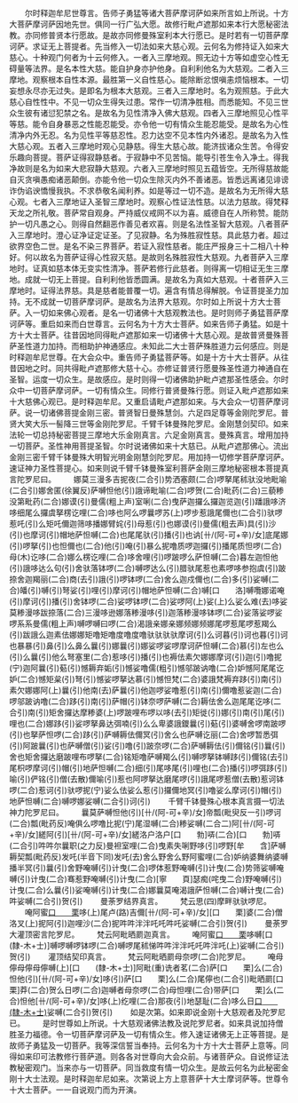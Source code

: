 <!-- { "loadSidebar": true } -->
　　尔时释迦牟尼世尊言。告师子勇猛等诸大菩萨摩诃萨如来所言如上所说。十方大菩萨摩诃萨因地先世。俱同一行广弘大愿。故修行毗卢遮那如来本行大愿秘密法教。亦同修普贤本行愿故。是故亦同修曼殊室利本大行愿已。是时若有一切菩萨摩诃萨。求证无上菩提者。先当修入一切法如来大慈心观。云何名为修持证入如来大慈心。十种观门何者为十云何修入。一者入三摩地观。照无边十方等如虚空心性无碍量等法界。是名本性大慈。能自护身亦护他身。自利利他名为大慈观。二者入三摩地。观察根本自性本源。最胜第一义自性慈心。能除断忿恨嗔恚烦恼根本。一切妄想永尽亦无过失。是即名为根本大慈观。三者入三摩地时。名为观照慈。于此大慈心自性性中。不见一切众生得失过患。常作一切清净胜相。而悉能知。不见三世众生彼有诸愆犯禁之名。是故名为见性清净入佛大慈观。四者入三摩地照见心性平等慈。能令自身暴恶之性能忍能受。亦令他一切有情众生能忍能受。是故名为心性清净内外无忍。名为见性平等慈忍性。忍力达空不见本性内外诸忍。是故名为入性大慈心观。五者入三摩地时观心见静慈。得生大慈心故。能济拔诸众生苦。令得安乐趣向菩提。菩萨证得寂静慈者。于寂静中不见苦恼。能导引苍生令入净土。得我净故则是名为如来大悲寂静大慈观。六者入三摩地时照见五蕴皆空。无所得慈故能自灭贪嗔愚痴诸恶颠倒。亦能令他一切众生除灭内外不善诸恶。皆悉远离诸见诽谤诈伪谄谀憍慢我执。不求恭敬名闻利养。如是等过一切不造。是故名为无所得大慈心观。七者入三摩地证入圣智三摩地时。观察心性证法性慈。以法力慈故。得梵释天龙之所礼敬。菩萨常自观身。严持威仪戒网不以为喜。威德自在人所称赞。能防护一切凡愚之心。则得自然翻恶作善见者欢喜。则是名法性圣智大慈观。八者菩萨入三摩地时。澄心证净证定证圣。了见寂静。名为殊胜寂性慈。具此慈力者。超过欲界空色二世。是名不染三界菩萨。若证入寂性慈者。能庄严报身三十二相八十种好。何以故名为菩萨证得心性寂灭慈。是故则名殊胜寂性大慈观。九者菩萨入三摩地时。证真如慈本体无变实性清净。菩萨若修行此慈者。则得离一切相证无生三摩地。成就一切无上菩提。自利利他皆悉圆满。是故名为真如大慈观。十者菩萨入三摩地时。证得法界慈。具是慈者能普覆一切。遍含有情总得解脱。令证菩提圣力加持。无不成就一切菩萨摩诃萨。是故名为法界大慈观。尔时如上所说十方大士菩萨。入一切如来佛心观者。是名一切诸佛十大慈观教法也。是时则师子勇猛菩萨摩诃萨等。重启如来而白世尊言。云何名为十方大士菩萨。如来告师子勇猛。如是十方十大士菩萨。往昔因地同得毗卢遮那如来一切诸佛十大慈心观。是故普贤曼殊菩萨圣性道力加持。而相助护神通感应。未知此二大士菩萨殊胜道力云何感应。则是时释迦牟尼世尊。在大会众中。重告师子勇猛菩萨等。如是十方十大士菩萨。从往昔因地之时。同共得毗卢遮那修大慈十心。亦修证普贤行愿曼殊圣性道力神通自在圣智。运度一切众生。是故感应。是时则得一切诸佛助护毗卢遮那圣性感会。尔时众中一切菩萨摩诃萨。一切有情众生。同修行普贤曼殊行愿。则证入毗卢遮那如来十大慈佛心观已。是时释迦牟尼。又重启请毗卢遮那如来。与大会众一切菩萨摩诃萨。说一切诸佛菩提金刚三密。普贤智日曼殊慧剑。六足四足尊等金刚陀罗尼。普贤大笑大乐一髻降三世等金刚陀罗尼。千臂千钵曼殊陀罗尼。金刚慧剑契印。如来法轮一切总持秘密菩提三摩地大乐金刚真言。六足金刚真言。曼殊真言。增用加持一切菩萨。圣性神用菩提圣智。尔时说诸佛如来十大慈已。从毗卢遮那佛心。流出金刚三密千臂千钵曼殊大明智光明金刚慧剑陀罗尼。用加持一切修学菩萨摩诃萨。速证神力圣性菩提心。如来则说千臂千钵曼殊室利菩萨金刚三摩地秘密根本菩提真言陀罗尼曰。
　　娜莫三漫多吉抳夜(二合引)势洒塞颇(二合)啰拏尾秫驮没地毗喻(二合引)娜舍匿(徐翼反)萨嚩怛他(引)誐谛毗喻(二合)啰贺(二合)毗药(二合)三藐糁没第毗药(二合)娜谟(引)曼儒(粗上声)室唎(二合)曳萨迦攞么攞迦览迦(引)蹯誐哆济哆细尾么攞虞拏楞讫哩(二合)哆也阿么啰曩啰苏(上)啰步惹誐尾儞也(二合引)驮啰惹吒(引)么矩吒儞迦筛哆播娜臂姹(引)母惹(引)也娜谟(引)曼儒(粗去声)具(引)沙(引)也摩诃(引)帽地萨怛嚩(二合)也尾尾驮(引)播(引)也讷[卄/(阿-可+辛)/女]底尾娜(引)啰拏(引)也怛儞也(二合)他(引)唵(引)暴么抳噜质啰迦攞(引)播尾质怛啰(二合)母(木)讫哆(二合)娜么楞讫哩(二合)哆舍哩(引)啰跛啰么萨怛嚩(二合)暮左迦怛他(引)誐哆达么句(引)舍驮落钵啰(二合)嚩啰达么(引)腊驮尾惹也素啰哆参抱虞(引)跛捺舍迦羯丽(二合)商(去引)誐(引)啰钵啰(二合)舍么迦戍儞也(二合)多(引)娑嚩(二合)皤(引)嚩(引)弩娑(引)哩(引)摩诃(引)帽地萨怛嚩(二合)嚩[口　　洛]嚩囕娜诺唵(引)摩诃(引)播(引)舍钵啰(二合)娑啰钵啰(二合)娑啰阿(上)娑(上)么娑么难(去)哆娑莫糁漫哆跋捺落(二合)三漫哆逊娜落糁漫哆(引)迦落糁漫哆钵啰(二合)娑落娑啰娑啰系系曼儒(粗上声)嚩啰嚩曰啰(二合)渴誐亲娜亲娜频娜频娜尾啰惹尾啰惹羯么(引)跋誐么迦素佉娜娜矩噜矩噜度噜度噜驮驮驮驮摩诃(引)么诃暮(引)诃也暮(引)诃也暴暴(引)鼻(引)么鼻么曩(引)娜曩(引)娜娑啰娑啰摩诃萨怛嚩(二合)慕(引)左也么(引)么曩(引)他么弩塞里(二合)惹哆(引)播(引)也褥佉素欠娜娜摩诃(引)迦(引)噜抳(宁)迦阿曩(引)葂(引)憾耨弃姤(引)憾娑噜儒(粗引)憾邬跛讷噜(二合)妒憾阿尾尾讫妒(二合)憾矩枲(引)弩(引)憾娑啰拏达慕(引)憾怛梵(二合)婆誐梵褥弃跢(引)南(引)素欠娜娜阿(上)曩(引)他南(去)萨曩(引)他迦啰娑噜惹(引)南(引)儞噜惹娑迦(二合)啰邬跛讷噜(二合)跢(引)南(引)萨帽(引)钵奈啰萨嚩(二合)耨佉舍么迦尾尾讫哆(二合引)南(引)矩舍攞达摩糁婆(上)啰跛哩布啰以哆(去引)矩徙(引)娜(引)南(引)尾(引)哩也(二合)娜跢(引)娑啰拏鼻达弭喃(引)么么卑婆誐鑁曩(引)葂(引)婆嚩舍啰南跛啰(引)也拏萨怛啰(二合)跢(引)萨嚩耨佉儞冥(引)舍么也萨嚩讫丽(二合)舍啰暂悉弭(引)阿跛曩(引)也萨嚩僧(引)娑(引)噜(引)跛奈啰(二合)萨嚩耨佉(引)儞铭(引)曩(引)舍也矩舍攞达磨跛哩布啰拏(二合)铭矩噜萨嚩羯么(引)嚩啰拏钵嚩跢(引)儞铭(去引)尾枳啰摩诃(引)帽(引)地萨怛嚩(二合)细(引)尾哆尾(引)哩也(二合)播(引)啰弭跢(引)喻(引)俨铭(引)僧(去散)儞喻(引)惹也阿啰拏达磨尾啰(引)誐尾啰惹僧(去散)惹诃钵啰(二合)惹诃(引)驮啰抳(宁)娑么佉娑么惹(引)攞儞地冥(引)噜娑么摩诃(引)帽(引)地萨怛嚩(二合)嚩啰娜娑嚩(二合引)诃(引)
　　千臂千钵曼殊心根本真言摄一切法神力陀罗尼曰。
　　曩莫萨嚩怛他(引)[卄/(阿-可+辛)/女]帝瓢(毗臾反一引)啰诃(二合)瓢(毗药反)唵俱么啰噜比抳(宁)尾湿嚩(二合)糁娑嚩(二合二)阿[卄/(阿-可+辛)/女]縒阿(引)[卄/(阿-可+辛)/女]縒洛户洛户[口　　勃]哢(二合)[口　　勃]哢(二合引)吽吽尔曩职(之力反)曼袒室哩(二合)曳素失唎野哆(引)啰野[牟　　含]萨嚩耨契瓢(毗药反)发吒(半音下同)发吒(去)舍么野舍么野阿蜜哩(二合)妒纳婆舞纳婆嚩播半冥(引)曩(引)舍野唵嚩(引)计曳(二合)啰体惹野唵嚩(引)计曳(二合)势筛娑嚩唵嚩(引)计曳(二合)骞惹野唵嚩(引)计曳(二合)[寧　　頁]瑟痴(咤曳二合)野唵嚩(引)计曳(二合)么曩(引)娑唵嚩(引)计曳(二合)娜曩莫唵渴誐萨怛嚩(二合)嚩计曳(二合)吽娑嚩(二合引)贺(引)
　　曼荼罗结界真言。
　　梵云思(四)摩畔驮驮啰尼。
　　唵阿蜜[口　　栗](二合)哆(上)尾卢(路)吉儞[卄/(阿-可+辛)/女][口　　栗]婆(二合)僧洛叉(上)抳阿(引)迦哩沙(二合)抳吽吽泮泮吒吒吽吒娑嚩(二合引)贺(引)
　　曼荼罗大灌顶密言陀罗尼。
　　梵云阿毗晒罽迦真言。
　　唵阿蜜[口　　栗](二合)哆嚩[口　　(隸-木+士)]嚩啰嚩啰钵啰(二合)嚩啰尾秫悌吽吽泮泮吒吒吽泮吒(上)娑嚩(二合引)贺(引)
　　灌顶结契印真言。
　　梵云阿毗晒罽母奈啰(二合)陀罗尼。
　　唵母儜母儜母儜嚩(上)[口　　(隸-木+士)]阿毗(重)诜者茗(二合)萨[口　　栗]么(二合)怛他(引)[卄/(阿-可+辛)/女]哆(引)萨[口　　栗]么(二合)尾儜也(二合引)毗晒罽[口　　栗]莽(二合)贺么日啰(二合)迦嚩者母奈啰(二合)母怛哩(二合)带萨[口　　栗]么(二合)怛他[卄/(阿-可+辛)/女]哆(上)纥哩(二合)那夜(引)地瑟耻(二合)哆么日[口　　(隸-木+士)](二合)娑嚩(二合引)贺(引)
　　如是次第。如来即说金刚十大慈观者及陀罗尼已。
　　是时世尊如上所说。十大慈观诸佛法教及说陀罗尼者。如来具说加持僧胜圣力福德。令一切菩萨摩诃萨及一切有情众生。修入速证诸佛无上正等菩提。是故师子勇猛及一切菩萨。我等深信誓当奉持。云何名为十方十大士菩萨上意等。同得如来印可法教修行菩萨道。则各各对世尊向大会众前。与诸菩萨众。自说修证法教秘密观门。当来亦与一切菩萨。同当救度有情一切众生。是故云何名为此秘密金刚十大士法观。是时释迦牟尼如来。次第说上方上意菩萨十大士摩诃萨等。世尊令十大士菩萨。一一自说观门而为开演。
